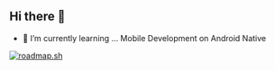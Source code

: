 ## Hi there 👋

<!--
**benianus/benianus** is a ✨ _special_ ✨ repository because its `README.md` (this file) appears on your GitHub profile.

Here are some ideas to get you started:

- 🔭 I’m currently working on ...
- 🌱 I’m currently learning ... Mobile Development
- 👯 I’m looking to collaborate on ...
- 🤔 I’m looking for help with ...
- 💬 Ask me about ...
- 📫 How to reach me: ...
- 😄 Pronouns: ...
- ⚡ Fun fact: ...
-->
- 🌱 I’m currently learning ... Mobile Development on Android Native 
 
<a href="https://roadmap.sh"><img src="https://roadmap.sh/card/tall/6495b934d99c9d67319056dc?variant=dark" alt="roadmap.sh"/></a>
